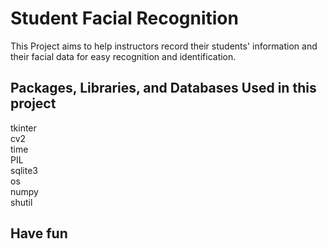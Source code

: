 # Student Facial Recognition
This Project aims to help instructors record their students' information and their facial data for easy recognition and identification.
## Packages, Libraries, and Databases Used in this project
tkinter\
cv2\
time\
PIL\
sqlite3\
os\
numpy\
shutil
## Have fun

